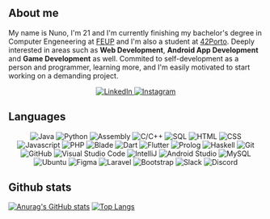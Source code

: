 
## **About me**

My name is Nuno, I'm 21 and I'm currently finishing my bachelor's degree in Computer Engeneering at [FEUP](https://sigarra.up.pt/feup/pt/web_page.inicial) and I'm also a student at [42Porto](https://www.42porto.com/). Deeply interested in areas such as **Web Development**, **Android App Development** and **Game Development** as well. Commited to self-development as a person and programmer, learning more, and I'm easily motivated to start working on a demanding project.


<div align="center">
	<a href="https://www.linkedin.com/in/nuno-jesus-588027232/">
		<img src="https://img.shields.io/badge/-Visit my LinkedIn-2975FE?style=for-the-badge&logo=LinkedIn&logoColor=FFFFFF" alt="LinkedIn">
	</a>
	<a href="https://www.instagram.com/nunomiguel533/?style=for-the-badge&hl=pt">
		<img src="https://img.shields.io/badge/-Check my Instagram-FF628B?style=for-the-badge&logo=Instagram&logoColor=FFFFFF" alt="Instagram">
	</a>
</div>

## **Languages**
<div align=center>
	<img src="https://img.shields.io/badge/-Java-DD7700?style=for-the-badge" alt="Java">
	<img src="https://img.shields.io/badge/-Python-blue?style=for-the-badge&logo=Python&logoColor=FFFFFF" alt="Python">
	<img src="https://img.shields.io/badge/-Assembly-lightgrey?style=for-the-badge&logo=AssemblyScript&logoColor=FFFFFF" alt="Assembly">
	<img src="https://img.shields.io/badge/-C/C++-00AAFF?style=for-the-badge&logo=C&logoColor=FFFFFF" alt="C/C++">
	<img src="https://img.shields.io/badge/SQL-orange?style=for-the-badge&logo=SQL&logoColor=FFFFFF" alt="SQL">
	<img src="https://img.shields.io/badge/HTML-grey?style=for-the-badge&logo=HTML5&logoColor=FFFFFF" alt="HTML">
	<img src="https://img.shields.io/badge/CSS-00DDFF?style=for-the-badge&logo=CSS3&logoColor=FFFFFF" alt="CSS">
	<img src="https://img.shields.io/badge/Javascript-FFAB00?style=for-the-badge" alt="Javascript">
	<img src="https://img.shields.io/badge/PHP-AA77EE?style=for-the-badge&logo=PHP&logoColor=FFFFFF" alt="PHP">
	<img src="https://img.shields.io/badge/Blade-grey?style=for-the-badge" alt="Blade">
	<img src="https://img.shields.io/badge/Dart-00BB88?style=for-the-badge&logo=Dart&logoColor=FFFFFF" alt="Dart">
	<img src="https://img.shields.io/badge/Flutter-00DDFF?style=for-the-badge&logo=Flutter&logoColor=FFFFFF" alt="Flutter">
	<img src="https://img.shields.io/badge/Prolog-AADD?style=for-the-badge" alt="Prolog">
	<img src="https://img.shields.io/badge/Haskell-AA00DD?style=for-the-badge&logo=Haskell&logoColor=FFFFFF" alt="Haskell">
	<img src="https://img.shields.io/badge/Git-FF5500?style=for-the-badge&logo=Git&logoColor=FFFFFF" alt="Git">
	<img src="https://img.shields.io/badge/GitHub-000000?style=for-the-badge&logo=GitHub&logoColor=FFFFFF" alt="GitHub">
	<img src="https://img.shields.io/badge/Visual Studio Code-5555FF?style=for-the-badge&logo=Visual Studio Code&logoColor=FFFFFF" alt="Visual Studio Code">
	<img src="https://img.shields.io/badge/IntelliJ-DD1100?style=for-the-badge&logo=IntelliJ IDEA&logoColor=FFFFFF" alt="IntelliJ">
	<img src="https://img.shields.io/badge/Android Studio-00BB77?style=for-the-badge&logo=Android Studio&logoColor=FFFFFF" alt="Android Studio">
	<img src="https://img.shields.io/badge/MySQL-AAAAAA?style=for-the-badge&logo=MySQL&logoColor=FFFFFF" alt="MySQL">
	<img src="https://img.shields.io/badge/Ubuntu-orange?style=for-the-badge&logo=Ubuntu&logoColor=FFFFFF" alt="Ubuntu">
	<img src="https://img.shields.io/badge/Figma-purple?style=for-the-badge&logo=Figma&logoColor=FFFFFF" alt="Figma">
	<img src="https://img.shields.io/badge/Laravel-F85835?style=for-the-badge&logo=Laravel&logoColor=FFFFFF" alt="Laravel">
	<img src="https://img.shields.io/badge/Bootstrap-C635F8?style=for-the-badge&logo=Bootstrap&logoColor=FFFFFF" alt="Bootstrap">
	<img src="https://img.shields.io/badge/Slack-74D126?style=for-the-badge&logo=Slack&logoColor=FFFFFF" alt="Slack">
	<img src="https://img.shields.io/badge/Discord-5053FF?style=for-the-badge&logo=Discord&logoColor=FFFFFF" alt="Discord">
</div>

## **Github stats**

[![Anurag's GitHub stats](https://github-readme-stats.vercel.app/api?style=for-the-badge&username=Nuno-Jesus&count_private=true&show_icons=true&theme=transparent&hide_border=true&text_color=FFFFFF)](https://github.com/anuraghazra/github-readme-stats)
[![Top Langs](https://github-readme-stats.vercel.app/api/top-langs/?style=for-the-badge&username=Nuno-Jesus&layout=compact&theme=transparent&hide_border=true&text_color=FFFFFF)](https://github.com/anuraghazra/github-readme-stats)

